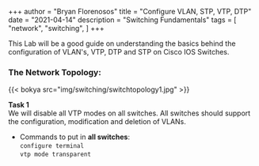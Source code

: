 +++
author = "Bryan Florenosos"
title = "Configure VLAN, STP, VTP, DTP"
date = "2021-04-14"
description = "Switching Fundamentals"
tags = [
    "network",
    "switching",
]
+++

This Lab will be a good guide on understanding the basics behind the configuration of VLAN's, VTP, DTP and STP on Cisco IOS Switches.  

### The Network Topology:  
{{< bokya src="img/switching/switchtopology1.jpg" >}}

**Task 1**  
We will disable all VTP modes on all switches. All switches should support the configuration,
modification and deletion of VLANs.  
* Commands to put in **all switches**:  
`configure terminal`  
`vtp mode transparent`  
  


